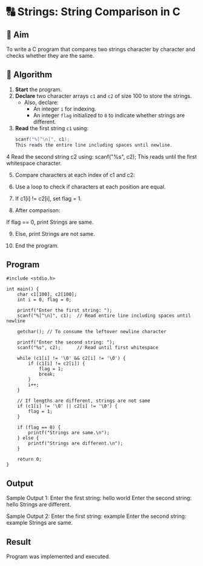 # 🔠 Strings: String Comparison in C

## 🎯 Aim
To write a C program that compares two strings character by character and checks whether they are the same.

## 🧠 Algorithm

1. **Start** the program.
2. **Declare** two character arrays `c1` and `c2` of size 100 to store the strings.
   - Also, declare:
     - An integer `i` for indexing.
     - An integer `flag` initialized to `0` to indicate whether strings are different.
3. **Read** the first string `c1` using:
   ```c
   scanf("%[^\n]", c1);
   This reads the entire line including spaces until newline.

4 Read the second string c2 using:
  scanf("%s", c2);
  This reads until the first whitespace character.

5. Compare characters at each index of c1 and c2:

6. Use a loop to check if characters at each position are equal.

7. If c1[i] != c2[i], set flag = 1.

8. After comparison:

If flag == 0, print Strings are same.

9. Else, print Strings are not same.

10. End the program.

## Program
```
#include <stdio.h>

int main() {
    char c1[100], c2[100];
    int i = 0, flag = 0;

    printf("Enter the first string: ");
    scanf("%[^\n]", c1);  // Read entire line including spaces until newline

    getchar(); // To consume the leftover newline character

    printf("Enter the second string: ");
    scanf("%s", c2);      // Read until first whitespace

    while (c1[i] != '\0' && c2[i] != '\0') {
        if (c1[i] != c2[i]) {
            flag = 1;
            break;
        }
        i++;
    }

    // If lengths are different, strings are not same
    if (c1[i] != '\0' || c2[i] != '\0') {
        flag = 1;
    }

    if (flag == 0) {
        printf("Strings are same.\n");
    } else {
        printf("Strings are different.\n");
    }

    return 0;
}
```
## Output
Sample Output 1:
Enter the first string: hello world
Enter the second string: hello
Strings are different.

Sample Output 2:
Enter the first string: example
Enter the second string: example
Strings are same.

## Result
Program was implemented and executed.
